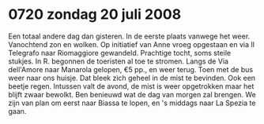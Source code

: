 # 0720 zondag 20 juli 2008
Een totaal andere dag dan gisteren. In de eerste plaats vanwege het weer. Vanochtend zon en wolken. Op initiatief van Anne vroeg opgestaan en via Il Telegrafo naar Riomaggiore gewandeld. Prachtige tocht, soms steile stukjes. In R. begonnen de toeristen al toe te stromen. Langs de Via dell'Amore naar Manarola gelopen, €5 pp., en weer terug. Toen met de bus weer naar ons huisje. Dat bleek zich geheel in de mist te bevinden. Ook een beetje regen. Intussen valt de avond, de mist is weer opgetrokken maar het blijft zwaar bewolkt. Ben benieuwd wat de dag van morgen zal brengen. We zijn van plan om eerst naar Biassa te lopen, en 's middags naar La Spezia te gaan.